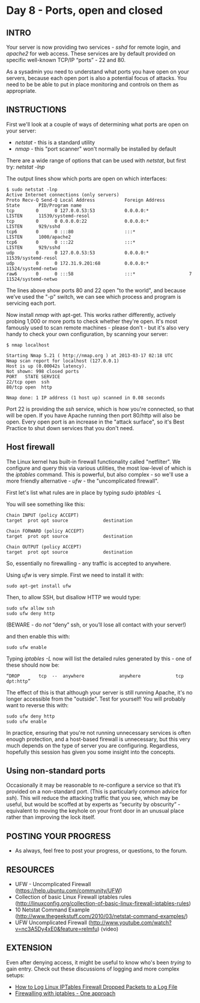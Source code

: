 # Day 8 - Ports, open and closed

## INTRO

Your server is now providing two services - *sshd* for remote login, and *apache2* for web access. These services are by default provided on specific well-known TCP/IP “ports” - 22  and 80.

As a sysadmin you need to understand what ports you have open on your servers, because each open port is also a potential focus of attacks. You need to be be able to put in place monitoring and controls on them as appropriate.

## INSTRUCTIONS

First we'll look at a couple of ways of determining what ports are open on your server:

* *netstat* - this is a standard utility
* *nmap* - this "port scanner" won't normally be installed by default

There are a wide range of options that can be used with *netstat*, but first try: *netstat -lnp*

The output lines show which ports are open on which interfaces:

    $ sudo netstat -lnp     
    Active Internet connections (only servers)
    Proto Recv-Q Send-Q Local Address           Foreign Address         State       PID/Program name    
    tcp        0      0 127.0.0.53:53           0.0.0.0:*               LISTEN      11539/systemd-resol 
    tcp        0      0 0.0.0.0:22              0.0.0.0:*               LISTEN      929/sshd            
    tcp6       0      0 :::80                   :::*                    LISTEN      1000/apache2        
    tcp6       0      0 :::22                   :::*                    LISTEN      929/sshd            
    udp        0      0 127.0.0.53:53           0.0.0.0:*                           11539/systemd-resol 
    udp        0      0 172.31.9.201:68         0.0.0.0:*                           11524/systemd-netwo 
    raw6       0      0 :::58                   :::*                    7           11524/systemd-netwo

The lines above show ports 80 and 22 open "to the world", and because we’ve used the "-p" switch, we can see which process and program is servicing each port.

Now install *nmap* with apt-get. This works rather differently, actively probing 1,000 or more ports to check whether they're open. It's most famously used to scan remote machines - please don't - but it's also very handy to check your own configuration, by scanning your server:

    $ nmap localhost

    Starting Nmap 5.21 ( http://nmap.org ) at 2013-03-17 02:18 UTC
    Nmap scan report for localhost (127.0.0.1)
    Host is up (0.00042s latency).
    Not shown: 998 closed ports
    PORT   STATE SERVICE
    22/tcp open  ssh
    80/tcp open  http

    Nmap done: 1 IP address (1 host up) scanned in 0.08 seconds

Port 22 is providing the *ssh* service, which is how you're connected, so that will be open. If you have Apache running then port 80/http will also be open. Every open port is an increase in the "attack surface", so it's Best Practice to shut down services that you don't need.

## Host firewall
The Linux kernel has built-in firewall functionality called "netfilter". We configure and query this via various utilities,  the most low-level of which is the *iptables* command. This is powerful, but also complex - so we'll use a more friendly alternative - *ufw* - the "uncomplicated firewall".

First let's list what rules are in place by typing *sudo iptables -L*

You will see something like this:

    Chain INPUT (policy ACCEPT)
	target 	prot opt source           	destination

	Chain FORWARD (policy ACCEPT)
	target 	prot opt source           	destination

	Chain OUTPUT (policy ACCEPT)
	target 	prot opt source           	destination

So, essentially no firewalling - any traffic is accepted to anywhere.

Using *ufw* is very simple. First we need to install it with:

	sudo apt-get install ufw

Then, to allow SSH, but disallow HTTP we would type:

	sudo ufw allow ssh
	sudo ufw deny http

(BEWARE - do _not_ “deny” ssh, or you’ll lose all contact with your server!)

and then enable this with:

	sudo ufw enable

Typing *iptables -L* now will list the detailed rules generated by this - one of these should now be:

    “DROP       tcp  --  anywhere             anywhere             tcp dpt:http” 

The effect of this is that although your server is still running Apache, it's no longer accessible from the "outside". Test for yourself! You will probably want to reverse this with:

    sudo ufw deny http
    sudo ufw enable
    
In practice, ensuring that you're not running unnecessary services is often enough protection, and a host-based firewall is unnecessary, but this very much depends on the type of server you are configuring. Regardless, hopefully this session has given you some insight into the concepts.

## Using non-standard ports
Occasionally it may be reasonable to re-configure a service so that it’s provided on a non-standard port. (This is particularly common advice for *ssh*). This will reduce the attacking traffic that you see, which may be useful, but would be scoffed at by experts as “security by obscurity” - equivalent to moving the keyhole on your front door in an unusual place rather than improving the lock itself.

## POSTING YOUR PROGRESS
* As always, feel free to post your progress, or questions, to the forum.

## RESOURCES
* UFW - Uncomplicated Firewall (https://help.ubuntu.com/community/UFW)
* Collection of basic Linux Firewall iptables rules (http://linuxconfig.org/collection-of-basic-linux-firewall-iptables-rules)
* 10 Netstat Command Example (http://www.thegeekstuff.com/2010/03/netstat-command-examples/)
* UFW Uncomplicated Firewall (http://www.youtube.com/watch?v=nc3A5Dy4xE0&feature=relmfu) (video)

## EXTENSION
Even after denying access, it might be useful to know who's been *trying* to gain entry. Check out these discussions of logging and more complex setups:

* [How to Log Linux IPTables Firewall Dropped Packets to a Log File](http://www.thegeekstuff.com/2012/08/iptables-log-packets/)
* [Firewalling with iptables - One approach](http://www.pettingers.org/code/firewall.html)






